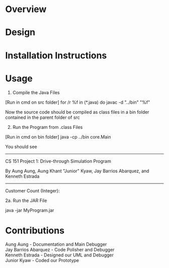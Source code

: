 # Overview


# Design 


# Installation Instructions


# Usage
1. Compile the Java Files

[Run in cmd on src folder]
for /r %f in (*.java) do javac -d "../bin" "%f"

Now the source code should be compiled as class files in a bin folder contained in the parent folder of src


2. Run the Program from .class Files

[Run in cmd on bin folder]
java -cp ../bin core.Main


You should see
- - - - - - - - - - - - - - - - - - - - - - - - - - - - - - - - - - - - - - - -

CS 151 Project 1: Drive-through Simulation Program

By Aung Aung, Aung Khant "Junior" Kyaw, Jay Barrios Abarquez, and Kenneth
Estrada

- - - - - - - - - - - - - - - - - - - - - - - - - - - - - - - - - - - - - - - -

Customer Count (Integer):


2a. Run the JAR File

java -jar MyProgram.jar



# Contributions
Aung Aung - Documentation and Main Debugger <br/>
Jay Barrios Abarquez - Code Polisher and Debugger <br/>
Kenneth Estrada - Designed our UML and Debugger <br/>
Junior Kyaw - Coded our Prototype
